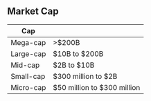 
## Market Cap
|Cap||
|--|--|
| Mega-cap | >$200B|
| Large-cap | $10B to $200B|
| Mid-cap | $2B to $10B|
| Small-cap | $300 million to $2B|
| Micro-cap | $50 million to $300 million|
<!--stackedit_data:
eyJoaXN0b3J5IjpbLTMxNjY0MTg0LC0yMDg4NzQ2NjEyXX0=
-->